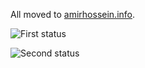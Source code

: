 All moved to [amirhossein.info](https://amirhossein.info).

![First status](metrics-leftside.svg)

![Second status](metrics-rightside.svg)